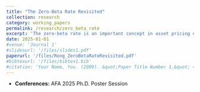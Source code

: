 ```yaml
---
title: "The Zero-Beta Rate Revisited"
collection: research
category: working_papers
permalink: /research/zero_beta_rate
excerpt: 'The zero-beta rate is an important concept in asset pricing due to its implications for the security market line, beta anomaly, risk-free rate, etc. This paper revisits the estimation of the zero-beta rate and argues that existing methods produce high and volatile zero-beta rates arising from two channels: model misspecification and error-invariables. Any model misspecification leads to a non-uniqueness of the zero-beta rate. Measurement errors in betas increase noise in the estimation. Simulation analysis shows that both channels are quantitatively important for increasing the mean and volatility of the estimated zero-beta rate.'
date: 2025-01-01
#venue: 'Journal 1'
#slidesurl: '/files/slides1.pdf'
paperurl: '/files/Rong_ZeroBetaRateRevisited.pdf'
#bibtexurl: '/files/bibtex1.bib'
#citation: 'Your Name, You. (2009). &quot;Paper Title Number 1.&quot; <i>Journal 1</i>. 1(1).'
---
```


* **Conferences:** AFA 2025 Ph.D. Poster Session